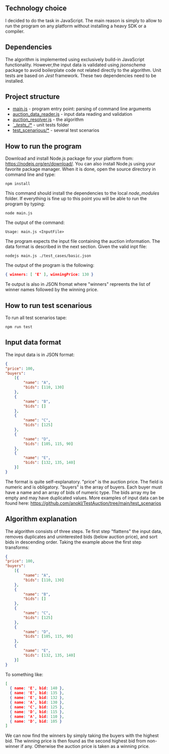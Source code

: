 ## Technology choice 
I decided to do the task in JavaScript. The main reason is simply to allow to run the program on any platform without installing a heavy SDK or a compiler.

## Dependencies
The algorithm is implemented using exclusively build-in JavaScript functionality. 
However,the input data is validated using *jsonschema* package to avoid boilerplate code not related directly to the algorithm. 
Unit tests are based on *Jest* framework. These two dependencies need to be installed.

## Project structure

* [main.js](https://github.com/anokl/TestAuction/blob/main/main.js) - program entry point: parsing of command line arguments
* [auction_data_reader.js](https://github.com/anokl/TestAuction/blob/main/auction_data_reader.js) - input data reading and validation
* [auction_resolver.js](https://github.com/anokl/TestAuction/blob/main/auction_resolver.js) - the algorithm
* [`\__tests\__/\*](https://github.com/anokl/TestAuction/tree/main/__tests__) - unit tests folder
* [test_scenarious/\*](https://github.com/anokl/TestAuction/tree/main/test_scenarios) - several test scenarios 

## How to run the program

Download and install Node.js package for your platform from: https://nodejs.org/en/download/. You can also install Node.js using your favorite package manager. When it is done, open the source directory in command line and type: 

```shell 
npm install
```

This command should install the dependencies to the local *node_modules* folder.
If everything is fine up to this point you will be able to run the program by typing:

```shell 
node main.js
```

The output of the command:

```shell 
Usage: main.js <InputFile>
```

The program expects the input file containing the auction information. The data format is described in the next section. Given the valid inpt file:

```shell
nodejs main.js ./test_cases/basic.json
```
The output of the program is the following:

```json
{ winners: [ 'E' ], winningPrice: 130 }
```

Te output is also in JSON fromat where "winners" repreents the list of winner names followed by the winning price. 


## How to run test scenarious

To run all test scenarios tape: 

```shell
npm run test
```

## Input data format
The input data is in JSON format:

```json
{
"price": 100,
"buyers": 
	[{ 
		"name": "A",
		"bids": [110, 130]
	},
	{
		"name": "B",
		"bids": []
	},
	{
		"name": "C",
		"bids": [125]
	},
	{
		"name": "D",
	 	"bids": [105, 115, 90]
	},
	{
		"name": "E",
		"bids": [132, 135, 140]
	}]
}
```
The format is quite self-explanatory. "price" is the auction price. The field is numeric and is obligatory.
"buyers" is the array of buyers. Each buyer must have a name and an array of bids of numeric type. The bids array my be empty and may have duplicated values.
More examples of input data can be found here: https://github.com/anokl/TestAuction/tree/main/test_scenarios

## Algorithm explanation
The algorithm consists of three steps. Te first step "flattens" the input data, removes duplicates and uninterested bids (below auction price), and sort bids in descending order. Taking the example above the first step transforms:

```json
{
"price": 100,
"buyers": 
	[{ 
		"name": "A",
		"bids": [110, 130]
	},
	{
		"name": "B",
		"bids": []
	},
	{
		"name": "C",
		"bids": [125]
	},
	{
		"name": "D",
	 	"bids": [105, 115, 90]
	},
	{
		"name": "E",
		"bids": [132, 135, 140]
	}]
}
```

To something like:

```Json
[
  { name: 'E', bid: 140 },
  { name: 'E', bid: 135 },
  { name: 'E', bid: 132 },
  { name: 'A', bid: 130 },
  { name: 'C', bid: 125 },
  { name: 'D', bid: 115 },
  { name: 'A', bid: 110 },
  { name: 'D', bid: 105 }
]
```

We can now find the winners by simply taking the buyers with the highest bid. 
The winning price is then found as the second highest bid from non-winner if any. Otherwise the auction price is taken as a winning price. 






